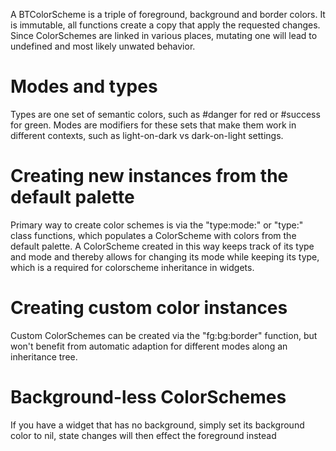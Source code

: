 A BTColorScheme is a triple of foreground, background and border colors. It is immutable, all functions create a copy that apply the requested changes. Since ColorSchemes are linked in various places, mutating one will lead to undefined and most likely unwated behavior.

# Modes and types
Types are one set of semantic colors, such as #danger for red or #success for green. Modes are modifiers for these sets that make them work in different contexts, such as light-on-dark vs dark-on-light settings.

# Creating new instances from the default palette
Primary way to create color schemes is via the "type:mode:" or "type:" class functions, which populates a ColorScheme with colors from the default palette. A ColorScheme created in this way keeps track of its type and mode and thereby allows for changing its mode while keeping its type, which is a required for colorscheme inheritance in widgets.

# Creating custom color instances
Custom ColorSchemes can be created via the "fg:bg:border" function, but won't benefit from automatic adaption for different modes along an inheritance tree.

# Background-less ColorSchemes
If you have a widget that has no background, simply set its background color to nil, state changes will then effect the foreground instead